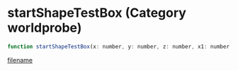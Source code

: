 # startShapeTestBox (Category worldprobe)

```js
function startShapeTestBox(x: number, y: number, z: number, x1: number, y2: number, z2: number, rotX: number, rotY: number, rotZ: number, p9: number, p10: number, entity: number, p12: number): number
```

[filename](startShapeTestBox_m.md ':include')